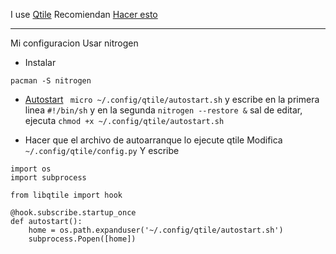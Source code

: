 I use [Qtile](http://www.qtile.org/)
Recomiendan [Hacer esto](https://github.com/qtile/qtile/wiki/wallpapers)

---

Mi configuracion
Usar nitrogen
- Instalar
```
pacman -S nitrogen
```
- [Autostart]()
``` micro ~/.config/qtile/autostart.sh``` y escribe en la primera linea ```#!/bin/sh``` y en la segunda ```nitrogen --restore &``` sal de editar, ejecuta ```chmod +x ~/.config/qtile/autostart.sh```

- Hacer que el archivo de autoarranque lo ejecute qtile
Modifica ```~/.config/qtile/config.py```
Y escribe
```
import os
import subprocess

from libqtile import hook

@hook.subscribe.startup_once
def autostart():
    home = os.path.expanduser('~/.config/qtile/autostart.sh')
    subprocess.Popen([home])
```
